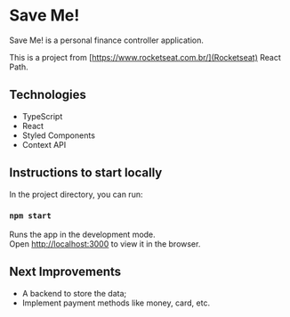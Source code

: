 # Save Me!

Save Me! is a personal finance controller application.

This is a project from [https://www.rocketseat.com.br/](Rocketseat) React Path.

## Technologies

- TypeScript
- React
- Styled Components
- Context API

## Instructions to start locally

In the project directory, you can run:

### `npm start`

Runs the app in the development mode.\
Open [http://localhost:3000](http://localhost:3000) to view it in the browser.

## Next Improvements
- A backend to store the data;
- Implement payment methods like money, card, etc.
